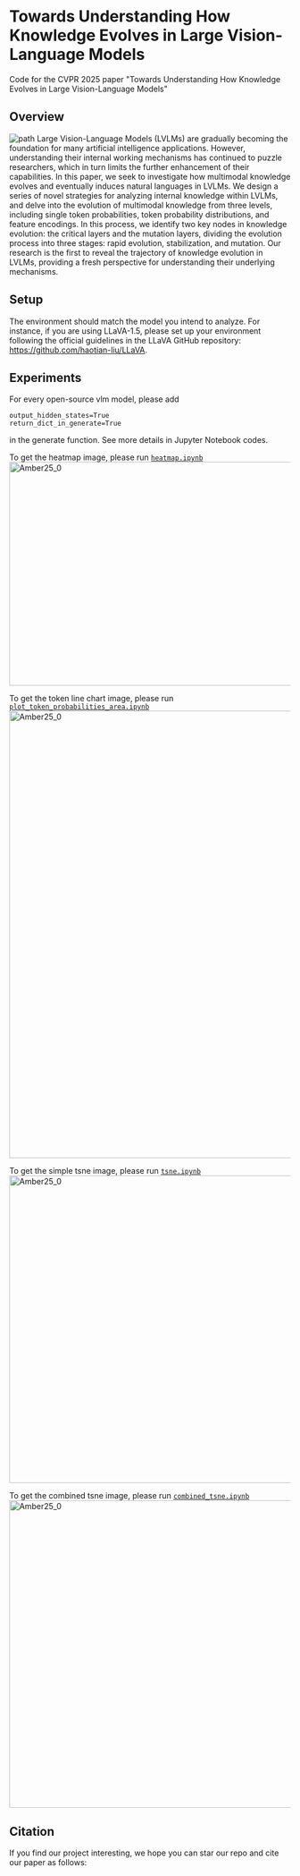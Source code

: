 # Towards Understanding How Knowledge Evolves in Large Vision-Language Models

Code for the CVPR 2025 paper "Towards Understanding How Knowledge Evolves in Large Vision-Language Models"

## Overview
![path](https://github.com/user-attachments/assets/09969d8e-2698-4f22-8a24-05be6e90b32b)
Large Vision-Language Models (LVLMs) are gradually becoming the foundation for many artificial intelligence applications. However, understanding their internal working mechanisms has continued to puzzle researchers, which in turn limits the further enhancement of their capabilities. In this paper, we seek to investigate how multimodal knowledge evolves and eventually induces natural languages in LVLMs. We design a series of novel strategies for analyzing internal knowledge within LVLMs, and delve into the evolution of multimodal knowledge from three levels, including single token probabilities, token probability distributions, and feature encodings. In this process, we identify two key nodes in knowledge evolution: the critical layers and the mutation layers, dividing the evolution process into three stages: rapid evolution, stabilization, and mutation. Our research is the first to reveal the trajectory of knowledge evolution in LVLMs, providing a fresh perspective for understanding their underlying mechanisms.

## Setup
The environment should match the model you intend to analyze. For instance, if you are using LLaVA-1.5, please set up your environment following the official guidelines in the LLaVA GitHub repository: https://github.com/haotian-liu/LLaVA. 

## Experiments
For every open-source vlm model, please add
```
output_hidden_states=True
return_dict_in_generate=True
```
in the generate function. See more details in Jupyter Notebook codes.

To get the heatmap image, please run [```heatmap.ipynb```](heatmap.ipynb)
<img src="https://github.com/user-attachments/assets/2a9cdc03-18a5-4047-81c2-6d4f2fe53b41" alt="Amber25_0" width="1000" height="400">

To get the token line chart image, please run [```plot_token_probabilities_area.ipynb```](plot_token_probabilities_area.ipynb)
<img src="https://github.com/user-attachments/assets/1f190764-6eac-405a-8653-c68622ae2289" alt="Amber25_0" width="800">

To get the simple tsne image, please run [```tsne.ipynb```](tsne.ipynb)
<img src="https://github.com/user-attachments/assets/c28fe404-3d65-4e3c-a4dc-51d3f681f521" alt="Amber25_0" width="800" height="550">


To get the combined tsne image, please run [```combined_tsne.ipynb```](combined_tsne.ipynb)
<img src="https://github.com/user-attachments/assets/bdd98ab1-67b4-4128-ba1f-39bda6474e8d" alt="Amber25_0" width="800" height="550">

## Citation
If you find our project interesting, we hope you can star our repo and cite our paper as follows:
